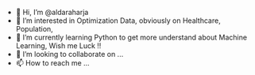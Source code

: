 - 👋 Hi, I’m @aldaraharja
- 👀 I’m interested in Optimization Data, obviously on Healthcare, Population, 
- 🌱 I’m currently learning Python to get more understand about Machine Learning, Wish me Luck !!
- 💞️ I’m looking to collaborate on ...
- 📫 How to reach me ...

<!---
aldaraharja/aldaraharja is a ✨ special ✨ repository because its `README.md` (this file) appears on your GitHub profile.
You can click the Preview link to take a look at your changes.
--->
